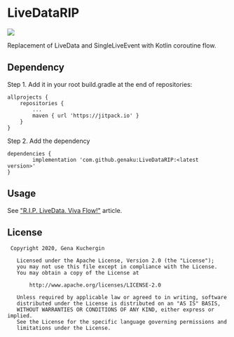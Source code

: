 # LiveDataRIP

[![](https://jitpack.io/v/genaku/LiveDataRIP.svg)](https://jitpack.io/#genaku/LiveDataRIP)

Replacement of LiveData and SingleLiveEvent with Kotlin coroutine flow.

## Dependency


Step 1. Add it in your root build.gradle at the end of repositories:

	allprojects {
		repositories {
			...
			maven { url 'https://jitpack.io' }
		}
	}

Step 2. Add the dependency

	dependencies {
	        implementation 'com.github.genaku:LiveDataRIP:<latest version>'
	}


## Usage
See ["R.I.P. LiveData. Viva Flow!"](https://medium.com/@fenix0gk/livedata-r-i-p-viva-flow-c13461fd2c6b) article.

## License
```
 Copyright 2020, Gena Kuchergin

   Licensed under the Apache License, Version 2.0 (the "License");
   you may not use this file except in compliance with the License.
   You may obtain a copy of the License at

       http://www.apache.org/licenses/LICENSE-2.0

   Unless required by applicable law or agreed to in writing, software
   distributed under the License is distributed on an "AS IS" BASIS,
   WITHOUT WARRANTIES OR CONDITIONS OF ANY KIND, either express or implied.
   See the License for the specific language governing permissions and
   limitations under the License.
```
